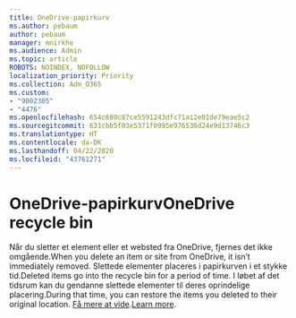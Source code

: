 ```yaml
---
title: OneDrive-papirkurv
ms.author: pebaum
author: pebaum
manager: mnirkhe
ms.audience: Admin
ms.topic: article
ROBOTS: NOINDEX, NOFOLLOW
localization_priority: Priority
ms.collection: Adm_O365
ms.custom:
- "9002305"
- "4476"
ms.openlocfilehash: 654c680c87ce5591243dfc71a12e01de79eae5c2
ms.sourcegitcommit: 631cbb5f03e5371f0995e976536d24e9d13746c3
ms.translationtype: HT
ms.contentlocale: da-DK
ms.lasthandoff: 04/22/2020
ms.locfileid: "43761271"
---
```

# <a name="onedrive-recycle-bin"></a><span data-ttu-id="0a61c-102">OneDrive-papirkurv</span><span class="sxs-lookup"><span data-stu-id="0a61c-102">OneDrive recycle bin</span></span>

<span data-ttu-id="0a61c-103">Når du sletter et element eller et websted fra OneDrive, fjernes det ikke omgående.</span><span class="sxs-lookup"><span data-stu-id="0a61c-103">When you delete an item or site from OneDrive, it isn’t immediately removed.</span></span> <span data-ttu-id="0a61c-104">Slettede elementer placeres i papirkurven i et stykke tid.</span><span class="sxs-lookup"><span data-stu-id="0a61c-104">Deleted items go into the recycle bin for a period of time.</span></span> <span data-ttu-id="0a61c-105">I løbet af det tidsrum kan du gendanne slettede elementer til deres oprindelige placering.</span><span class="sxs-lookup"><span data-stu-id="0a61c-105">During that time, you can restore the items you deleted to their original location.</span></span> <span data-ttu-id="0a61c-106">[Få mere at vide](https://support.office.com/article/restore-deleted-files-or-folders-in-onedrive-949ada80-0026-4db3-a953-c99083e6a84f?ui=en-US&rs=en-US&ad=US).</span><span class="sxs-lookup"><span data-stu-id="0a61c-106">[Learn more](https://support.office.com/article/restore-deleted-files-or-folders-in-onedrive-949ada80-0026-4db3-a953-c99083e6a84f?ui=en-US&rs=en-US&ad=US).</span></span>
